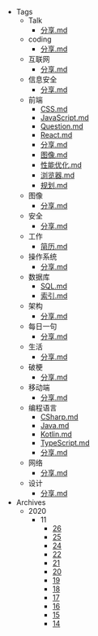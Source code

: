 * Tags
  * Talk
    * [分享.md](Tags/Talk/分享)
  * coding
    * [分享.md](Tags/coding/分享)
  * 互联网
    * [分享.md](Tags/互联网/分享)
  * 信息安全
    * [分享.md](Tags/信息安全/分享)
  * 前端
    * [CSS.md](Tags/前端/CSS)
    * [JavaScript.md](Tags/前端/JavaScript)
    * [Question.md](Tags/前端/Question)
    * [React.md](Tags/前端/React)
    * [分享.md](Tags/前端/分享)
    * [图像.md](Tags/前端/图像)
    * [性能优化.md](Tags/前端/性能优化)
    * [浏览器.md](Tags/前端/浏览器)
    * [规划.md](Tags/前端/规划)
  * 图像
    * [分享.md](Tags/图像/分享)
  * 安全
    * [分享.md](Tags/安全/分享)
  * 工作
    * [简历.md](Tags/工作/简历)
  * 操作系统
    * [分享.md](Tags/操作系统/分享)
  * 数据库
    * [SQL.md](Tags/数据库/SQL)
    * [索引.md](Tags/数据库/索引)
  * 架构
    * [分享.md](Tags/架构/分享)
  * 每日一句
    * [分享.md](Tags/每日一句/分享)
  * 生活
    * [分享.md](Tags/生活/分享)
  * 破梗
    * [分享.md](Tags/破梗/分享)
  * 移动端
    * [分享.md](Tags/移动端/分享)
  * 编程语言
    * [CSharp.md](Tags/编程语言/CSharp)
    * [Java.md](Tags/编程语言/Java)
    * [Kotlin.md](Tags/编程语言/Kotlin)
    * [TypeScript.md](Tags/编程语言/TypeScript)
    * [分享.md](Tags/编程语言/分享)
  * 网络
    * [分享.md](Tags/网络/分享)
  * 设计
    * [分享.md](Tags/设计/分享)
* Archives
  * 2020
    * 11
      * [26](Archives/2020/11/26)
      * [25](Archives/2020/11/25)
      * [24](Archives/2020/11/24)
      * [22](Archives/2020/11/22)
      * [21](Archives/2020/11/21)
      * [20](Archives/2020/11/20)
      * [19](Archives/2020/11/19)
      * [18](Archives/2020/11/18)
      * [17](Archives/2020/11/17)
      * [16](Archives/2020/11/16)
      * [15](Archives/2020/11/15)
      * [14](Archives/2020/11/14)
